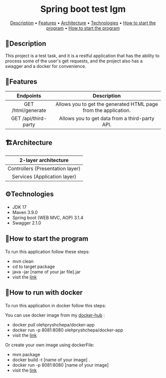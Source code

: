 ﻿# <h1 align="center"> Spring boot test Igm </h1>

<p align="center">
  <a href="#description">Description</a> •
  <a href="#features">Features</a> •
  <a href="#architecture">Architecture</a> •
  <a href="#technologies">Technologies</a> •
  <a href="#how-to-start-the-program">How to start the program</a> •
  <a href="#how-to-start-the-program--with-docker">How to start the program</a> 
</p>

## 📃Description
This project is a test task, and it is a restful application that has the ability to process some of the user's get requests, and the project also has a swagger and a docker for convenience.

## 🚀Features
|      Endpoints       |                                Description                                |
|:--------------------:|:-------------------------------------------------------------------------:|
|  GET /html/generate  |      Allows you to get the generated HTML page from the application.      |
| GET /api/third-party |           Allows you to get data from a third-party API.                  |

## <p id="architecture">🏗Architecture</p>
|       2-layer architecture       |
|:--------------------------------:|
| Controllers (Presentation layer) |
|   Services (Application layer)   |

## <p id="technologies">⚙️Technologies</p>
* JDK 17
* Maven 3.9.0
* Spring boot (WEB MVC, AOP) 3.1.4
* Swagger 2.1.0

## <p id="how-to-start-the-program">🔨How to start the program</p>
To run this application follow these steps:
* mvn clean
* cd to target package
* java -jar [name of your jar file].jar
* visit the [link](http://localhost:8080/swagger-ui/index.html#/)

## <p id="how-to-start-the-program--with-docker">🐳How to run with docker</p>
To run this application in docker follow this steps:

You can use docker image from my [docker-hub](https://hub.docker.com/r/olehpryshchepa/docker-app) :
* docker pull olehpryshchepa/docker-app
* docker run -p 8081:8080 olehpryshchepa/docker-app
* visit the [link](http://localhost:8081/swagger-ui/index.html#/)

Or create your own image using dockerFile:
* mvn package
* docker build -t [name of your image] .
* docker run -p 8081:8080 [name of your image]
* visit the [link](http://localhost:8081/swagger-ui/index.html#/)
